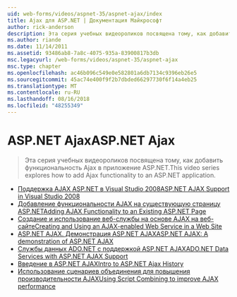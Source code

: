 ```yaml
---
uid: web-forms/videos/aspnet-35/aspnet-ajax/index
title: Ajax для ASP.NET | Документация Майкрософт
author: rick-anderson
description: Эта серия учебных видеороликов посвящена тому, как добавить функциональность Ajax в приложение ASP.NET.
ms.author: riande
ms.date: 11/14/2011
ms.assetid: 93486ab8-7a8c-4075-935a-83900817b3db
msc.legacyurl: /web-forms/videos/aspnet-35/aspnet-ajax
msc.type: chapter
ms.openlocfilehash: ac46b096c549e0e582801a6db7134c9396eb26e5
ms.sourcegitcommit: 45ac74e400f9f2b7dbded66297730f6f14a4eb25
ms.translationtype: MT
ms.contentlocale: ru-RU
ms.lasthandoff: 08/16/2018
ms.locfileid: "48255349"
---
```

<a name="aspnet-ajax"></a><span data-ttu-id="30793-103">ASP.NET Ajax</span><span class="sxs-lookup"><span data-stu-id="30793-103">ASP.NET Ajax</span></span>
====================
> <span data-ttu-id="30793-104">Эта серия учебных видеороликов посвящена тому, как добавить функциональность Ajax в приложение ASP.NET.</span><span class="sxs-lookup"><span data-stu-id="30793-104">This video series explores how to add Ajax functionality to an ASP.NET application.</span></span>


- [<span data-ttu-id="30793-105">Поддержка AJAX ASP.NET в Visual Studio 2008</span><span class="sxs-lookup"><span data-stu-id="30793-105">ASP.NET AJAX Support in Visual Studio 2008</span></span>](aspnet-ajax-support-in-visual-studio-2008.md)
- [<span data-ttu-id="30793-106">Добавление функциональности AJAX на существующую страницу ASP.NET</span><span class="sxs-lookup"><span data-stu-id="30793-106">Adding AJAX Functionality to an Existing ASP.NET Page</span></span>](adding-ajax-functionality-to-an-existing-aspnet-page.md)
- [<span data-ttu-id="30793-107">Создание и использование веб-службы на основе AJAX на веб-сайте</span><span class="sxs-lookup"><span data-stu-id="30793-107">Creating and Using an AJAX-enabled Web Service in a Web Site</span></span>](creating-and-using-an-ajax-enabled-web-service-in-a-web-site.md)
- [<span data-ttu-id="30793-108">ASP.NET AJAX. Демонстрация ASP.NET AJAX</span><span class="sxs-lookup"><span data-stu-id="30793-108">ASP.NET AJAX: A demonstration of ASP.NET AJAX</span></span>](aspnet-ajax-a-demonstration-of-aspnet-ajax.md)
- [<span data-ttu-id="30793-109">Службы данных ADO.NET с поддержкой ASP.NET AJAX</span><span class="sxs-lookup"><span data-stu-id="30793-109">ADO.NET Data Services with ASP.NET AJAX Support</span></span>](adonet-data-services-with-aspnet-ajax-support.md)
- [<span data-ttu-id="30793-110">Введение в ASP.NET AJAX</span><span class="sxs-lookup"><span data-stu-id="30793-110">Intro to ASP.NET Ajax History</span></span>](introduction-to-aspnet-ajax-history.md)
- [<span data-ttu-id="30793-111">Использование сценариев объединения для повышения производительности AJAX</span><span class="sxs-lookup"><span data-stu-id="30793-111">Using Script Combining to improve AJAX performance</span></span>](using-script-combining-to-improve-ajax-performance.md)
